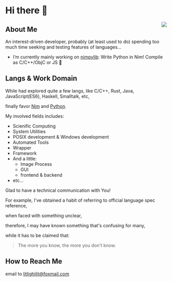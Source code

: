 # Hi there 👋

<!--
Here are some ideas to get you started:

- 🔭 I’m currently working on ...
- 🌱 I’m currently learning ...
- 👯 I’m looking to collaborate on ...
- 🤔 I’m looking for help with ...
- 💬 Ask me about ...
- 📫 How to reach me: ...
- 😄 Pronouns: ...
- ⚡ Fun fact: ...

U+1f923  "\N{ROLLING ON THE FLOOR LAUGHING}"
U+02000   "\N{EN QUAD}"
-->

<img align="right" src="https://github-readme-stats.vercel.app/api?username=litlighilit&theme=github_dark&hide_rank=true&hide=stars" />

## About Me
An interest-driven developer,
probably (at least used to do) spending too much time seeking and testing features of languages...

- I’m currently mainly working on [nimpylib](https://github.com/nimpylib/pylib): Write Python in Nim! Compile as C/C++/ObjC or JS 🤣

## Langs & Work Domain
While had explored quite a few langs, like
C/C++, Rust, Java, JavaScript(ES6), Haskell, Smalltalk, etc,

finally favor
[Nim][nim-web] 
and [Python][py-web].

[nim-web]: https://nim-lang.org
[py-web]: https://www.python.org

My involved fields includes:

- Scienific Computing
- System Utilities
- POSIX development & Windows development
- Automated Tools
- Wrapper
- Framework
- And a little:
  - Image Process
  - GUI
  - frontend & backend
- etc...

Glad to have a technical communication with You!

For example, I've obtained a habit of referring to official language spec reference,

when faced with something unclear,

therefore, I may have known something that's confusing for many,

while it has to be claimed that:

> The more you know, the more you don't know.


## How to Reach Me
email to [litlighilit@foxmail.com](mailto://litlighilit@foxmail.com)

